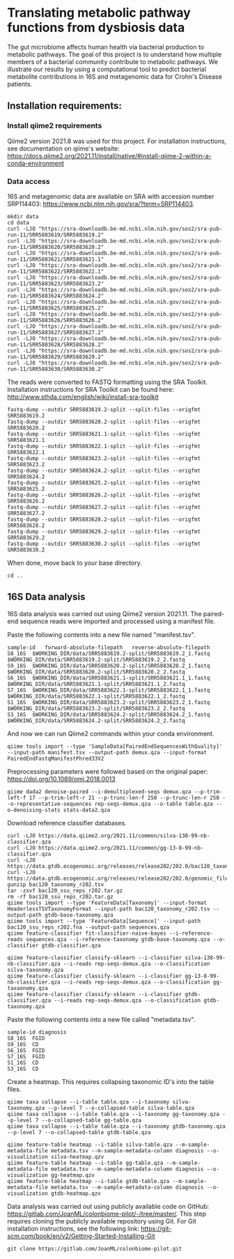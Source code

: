 # Translating metabolic pathway functions from dysbiosis data
The gut microbiome affects human health via bacterial production to metabolic pathways. The goal of this project is to understand how multiple members of a bacterial community contribute to metabolic pathways. We illustrate our results by using a computational tool to predict bacterial metabolite contributions in 16S and metagenomic data for Crohn's Disease patients.

## Installation requirements:

### Install qiime2 requirements
Qiime2 version 2021.8 was used for this project. For installation instructions, see documentation on qiime's website: https://docs.qiime2.org/2021.11/install/native/#install-qiime-2-within-a-conda-environment

### Data access
16S and metagenomic data are available on SRA with accession number SRP114403: https://www.ncbi.nlm.nih.gov/sra/?term=SRP114403.

```
mkdir data
cd data
curl -LJO "https://sra-downloadb.be-md.ncbi.nlm.nih.gov/sos2/sra-pub-run-11/SRR5883619/SRR5883619.2"
curl -LJO "https://sra-downloadb.be-md.ncbi.nlm.nih.gov/sos2/sra-pub-run-11/SRR5883620/SRR5883620.2"
curl -LJO "https://sra-downloadb.be-md.ncbi.nlm.nih.gov/sos2/sra-pub-run-11/SRR5883621/SRR5883621.1"
curl -LJO "https://sra-downloadb.be-md.ncbi.nlm.nih.gov/sos2/sra-pub-run-11/SRR5883622/SRR5883622.1"
curl -LJO "https://sra-downloadb.be-md.ncbi.nlm.nih.gov/sos2/sra-pub-run-11/SRR5883623/SRR5883623.2"
curl -LJO "https://sra-downloadb.be-md.ncbi.nlm.nih.gov/sos2/sra-pub-run-11/SRR5883624/SRR5883624.2"
curl -LJO "https://sra-downloadb.be-md.ncbi.nlm.nih.gov/sos2/sra-pub-run-11/SRR5883625/SRR5883625.2"
curl -LJO "https://sra-downloadb.be-md.ncbi.nlm.nih.gov/sos2/sra-pub-run-11/SRR5883626/SRR5883626.2"
curl -LJO "https://sra-downloadb.be-md.ncbi.nlm.nih.gov/sos2/sra-pub-run-11/SRR5883627/SRR5883627.2"
curl -LJO "https://sra-downloadb.be-md.ncbi.nlm.nih.gov/sos2/sra-pub-run-11/SRR5883628/SRR5883628.2"
curl -LJO "https://sra-downloadb.be-md.ncbi.nlm.nih.gov/sos2/sra-pub-run-11/SRR5883629/SRR5883629.2"
curl -LJO "https://sra-downloadb.be-md.ncbi.nlm.nih.gov/sos2/sra-pub-run-11/SRR5883630/SRR5883630.2"
```

The reads were converted to FASTQ formatting using the SRA Toolkit. Installation instructions for SRA Toolkit can be found here: http://www.sthda.com/english/wiki/install-sra-toolkit

```
fastq-dump --outdir SRR5883619.2-split --split-files --origfmt SRR5883619.2
fastq-dump --outdir SRR5883620.2-split --split-files --origfmt SRR5883620.2
fastq-dump --outdir SRR5883621.1-split --split-files --origfmt SRR5883621.1
fastq-dump --outdir SRR5883622.1-split --split-files --origfmt SRR5883622.1
fastq-dump --outdir SRR5883623.2-split --split-files --origfmt SRR5883623.2
fastq-dump --outdir SRR5883624.2-split --split-files --origfmt SRR5883624.2
fastq-dump --outdir SRR5883625.2-split --split-files --origfmt SRR5883625.2
fastq-dump --outdir SRR5883626.2-split --split-files --origfmt SRR5883626.2
fastq-dump --outdir SRR5883627.2-split --split-files --origfmt SRR5883627.2
fastq-dump --outdir SRR5883628.2-split --split-files --origfmt SRR5883628.2
fastq-dump --outdir SRR5883629.2-split --split-files --origfmt SRR5883629.2
fastq-dump --outdir SRR5883630.2-split --split-files --origfmt SRR5883630.2
```

When done, move back to your base directory.
```
cd ..
```

## 16S Data analysis
16S data analysis was carried out using Qiime2 version 2021.11. The paired-end sequence reads were imported and processed using a manifest file.

Paste the following contents into a new file named "manifest.tsv".
```
sample-id	forward-absolute-filepath	reverse-absolute-filepath
S8_16S	$WORKING_DIR/data/SRR5883619.2-split/SRR5883619.2_1.fastq	$WORKING_DIR/data/SRR5883619.2-split/SRR5883619.2_2.fastq
S9_16S	$WORKING_DIR/data/SRR5883620.2-split/SRR5883620.2_1.fastq	$WORKING_DIR/data/SRR5883620.2-split/SRR5883620.2_2.fastq
S6_16S	$WORKING_DIR/data/SRR5883621.1-split/SRR5883621.1_1.fastq	$WORKING_DIR/data/SRR5883621.1-split/SRR5883621.1_2.fastq
S7_16S	$WORKING_DIR/data/SRR5883622.1-split/SRR5883622.1_1.fastq	$WORKING_DIR/data/SRR5883622.1-split/SRR5883622.1_2.fastq
S1_16S	$WORKING_DIR/data/SRR5883623.2-split/SRR5883623.2_1.fastq	$WORKING_DIR/data/SRR5883623.2-split/SRR5883623.2_2.fastq
S3_16S	$WORKING_DIR/data/SRR5883624.2-split/SRR5883624.2_1.fastq	$WORKING_DIR/data/SRR5883624.2-split/SRR5883624.2_2.fastq
```

And now we can run Qiime2 commands within your conda environment.
```
qiime tools import --type 'SampleData[PairedEndSequencesWithQuality]' --input-path manifest.tsv --output-path demux.qza --input-format PairedEndFastqManifestPhred33V2
```

Preprocessing parameters were followed based on the original paper: https://doi.org/10.1089/omi.2018.0013
```
qiime dada2 denoise-paired --i-demultiplexed-seqs demux.qza --p-trim-left-f 17 --p-trim-left-r 21 --p-trunc-len-f 250 --p-trunc-len-r 250 --o-representative-sequences rep-seqs-demux.qza --o-table table.qza --o-denoising-stats stats-data2.qza
```

Download reference classifier databases. 
```
curl -LJO https://data.qiime2.org/2021.11/common/silva-138-99-nb-classifier.qza
curl -LJO https://data.qiime2.org/2021.11/common/gg-13-8-99-nb-classifier.qza
curl -LJO https://data.gtdb.ecogenomic.org/releases/release202/202.0/bac120_taxonomy_r202.tsv.gz
curl -LJO https://data.gtdb.ecogenomic.org/releases/release202/202.0/genomic_files_reps/bac120_ssu_reps_r202.tar.gz
gunzip bac120_taxonomy_r202.tsv
tar -zxvf bac120_ssu_reps_r202.tar.gz
rm -rf bac120_ssu_reps_r202.tar.gz
qiime tools import --type 'FeatureData[Taxonomy]' --input-format HeaderlessTSVTaxonomyFormat --input-path bac120_taxonomy_r202.tsv --output-path gtdb-base-taxonomy.qza
qiime tools import --type 'FeatureData[Sequence]' --input-path bac120_ssu_reps_r202.fna --output-path sequences.qza
qiime feature-classifier fit-classifier-naive-bayes --i-reference-reads sequences.qza --i-reference-taxonomy gtdb-base-taxonomy.qza --o-classifier gtdb-classifier.qza

qiime feature-classifier classify-sklearn --i-classifier silva-138-99-nb-classifier.qza --i-reads rep-seqs-demux.qza --o-classification silva-taxonomy.qza
qiime feature-classifier classify-sklearn --i-classifier gg-13-8-99-nb-classifier.qza --i-reads rep-seqs-demux.qza --o-classification gg-taxaonomy.qza
qiime feature-classifier classify-sklearn --i-classifier gtdb-classifier.qza --i-reads rep-seqs-demux.qza --o-classification gtdb-taxonomy.qza
```

Paste the following contents into a new file called "metadata.tsv".
```
sample-id diagnosis
S8_16S  FGID
S9_16S  CD
S6_16S  FGID
S7_16S  FGID
S1_16S  CD
S3_16S  CD
```

Create a heatmap. This requires collapsing taxonomic ID's into the table files.
```
qiime taxa collapse --i-table table.qza --i-taxonomy silva-taxonomy.qza --p-level 7 --o-collapsed-table silva-table.qza
qiime taxa collapse --i-table table.qza --i-taxonomy gg-taxonomy.qza --p-level 7 --o-collapsed-table gg-table.qza
qiime taxa collapse --i-table table.qza --i-taxonomy gtdb-taxonomy.qza --p-level 7 --o-collapsed-table gtdb-table.qza

qiime feature-table heatmap --i-table silva-table.qza --m-sample-metadata-file metadata.tsv --m-sample-metadata-column diagnosis --o-visualization silva-heatmap.qzv
qiime feature-table heatmap --i-table gg-table.qza --m-sample-metadata-file metadata.tsv --m-sample-metadata-column diagnosis --o-visualization gg-heatmap.qzv
qiime feature-table heatmap --i-table gtdb-table.qza --m-sample-metadata-file metadata.tsv --m-sample-metadata-column diagnosis --o-visualization gtdb-heatmap.qzv
```

Data analysis was carried out using publicly available code on GitHub: https://gitlab.com/JoanML/colonbiome-pilot/-/tree/master/. This step requires cloning the publicly available repository using Git. For Git installation instructions, see the following link: https://git-scm.com/book/en/v2/Getting-Started-Installing-Git 

```
git clone https://gitlab.com/JoanML/colonbiome-pilot.git
```
